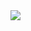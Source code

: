 <img src="https://img.shields.io/badge/Python-3776AB?style=flat-square&logo=Python&logoColor=Black"/>
